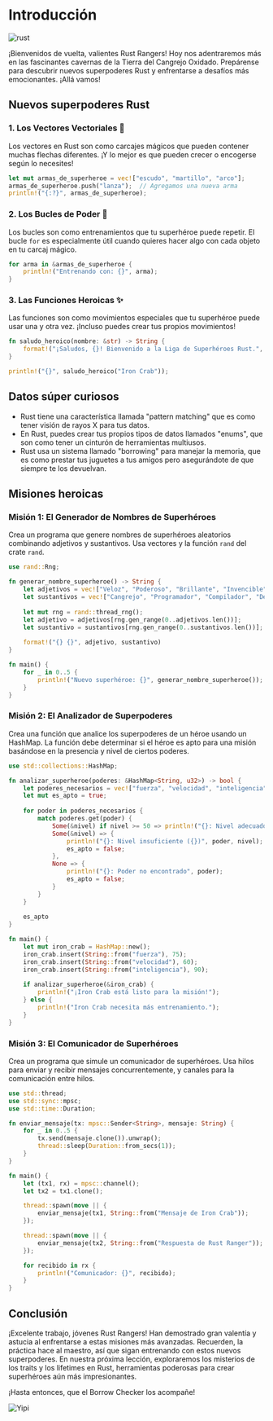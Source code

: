 # Introducción

![rust](../images/la_fábrica_de_robots_rust.png)

¡Bienvenidos de vuelta, valientes Rust Rangers! Hoy nos adentraremos más en las fascinantes cavernas de la Tierra del Cangrejo Oxidado. Prepárense para descubrir nuevos superpoderes Rust y enfrentarse a desafíos más emocionantes. ¡Allá vamos!

## Nuevos superpoderes Rust

### 1. Los Vectores Vectoriales 🏹

Los vectores en Rust son como carcajes mágicos que pueden contener muchas flechas diferentes. ¡Y lo mejor es que pueden crecer o encogerse según lo necesites!

```rust
let mut armas_de_superheroe = vec!["escudo", "martillo", "arco"];
armas_de_superheroe.push("lanza");  // Agregamos una nueva arma
println!("{:?}", armas_de_superheroe);
```

### 2. Los Bucles de Poder 🔄

Los bucles son como entrenamientos que tu superhéroe puede repetir. El bucle `for` es especialmente útil cuando quieres hacer algo con cada objeto en tu carcaj mágico.

```rust
for arma in &armas_de_superheroe {
    println!("Entrenando con: {}", arma);
}
```

### 3. Las Funciones Heroicas ✨

Las funciones son como movimientos especiales que tu superhéroe puede usar una y otra vez. ¡Incluso puedes crear tus propios movimientos!

```rust
fn saludo_heroico(nombre: &str) -> String {
    format!("¡Saludos, {}! Bienvenido a la Liga de Superhéroes Rust.", nombre)
}

println!("{}", saludo_heroico("Iron Crab"));
```

## Datos súper curiosos

* Rust tiene una característica llamada "pattern matching" que es como tener visión de rayos X para tus datos.
* En Rust, puedes crear tus propios tipos de datos llamados "enums", que son como tener un cinturón de herramientas multiusos.
* Rust usa un sistema llamado "borrowing" para manejar la memoria, que es como prestar tus juguetes a tus amigos pero asegurándote de que siempre te los devuelvan.

## Misiones heroicas

### Misión 1: El Generador de Nombres de Superhéroes

Crea un programa que genere nombres de superhéroes aleatorios combinando adjetivos y sustantivos. Usa vectores y la función `rand` del crate `rand`.

```rust
use rand::Rng;

fn generar_nombre_superheroe() -> String {
    let adjetivos = vec!["Veloz", "Poderoso", "Brillante", "Invencible", "Oxidado"];
    let sustantivos = vec!["Cangrejo", "Programador", "Compilador", "Depurador", "Borrow Checker"];
    
    let mut rng = rand::thread_rng();
    let adjetivo = adjetivos[rng.gen_range(0..adjetivos.len())];
    let sustantivo = sustantivos[rng.gen_range(0..sustantivos.len())];
    
    format!("{} {}", adjetivo, sustantivo)
}

fn main() {
    for _ in 0..5 {
        println!("Nuevo superhéroe: {}", generar_nombre_superheroe());
    }
}
```

### Misión 2: El Analizador de Superpoderes

Crea una función que analice los superpoderes de un héroe usando un HashMap. La función debe determinar si el héroe es apto para una misión basándose en la presencia y nivel de ciertos poderes.

```rust
use std::collections::HashMap;

fn analizar_superheroe(poderes: &HashMap<String, u32>) -> bool {
    let poderes_necesarios = vec!["fuerza", "velocidad", "inteligencia"];
    let mut es_apto = true;
    
    for poder in poderes_necesarios {
        match poderes.get(poder) {
            Some(&nivel) if nivel >= 50 => println!("{}: Nivel adecuado", poder),
            Some(&nivel) => {
                println!("{}: Nivel insuficiente ({})", poder, nivel);
                es_apto = false;
            },
            None => {
                println!("{}: Poder no encontrado", poder);
                es_apto = false;
            }
        }
    }
    
    es_apto
}

fn main() {
    let mut iron_crab = HashMap::new();
    iron_crab.insert(String::from("fuerza"), 75);
    iron_crab.insert(String::from("velocidad"), 60);
    iron_crab.insert(String::from("inteligencia"), 90);
    
    if analizar_superheroe(&iron_crab) {
        println!("¡Iron Crab está listo para la misión!");
    } else {
        println!("Iron Crab necesita más entrenamiento.");
    }
}
```

### Misión 3: El Comunicador de Superhéroes

Crea un programa que simule un comunicador de superhéroes. Usa hilos para enviar y recibir mensajes concurrentemente, y canales para la comunicación entre hilos.

```rust
use std::thread;
use std::sync::mpsc;
use std::time::Duration;

fn enviar_mensaje(tx: mpsc::Sender<String>, mensaje: String) {
    for _ in 0..5 {
        tx.send(mensaje.clone()).unwrap();
        thread::sleep(Duration::from_secs(1));
    }
}

fn main() {
    let (tx1, rx) = mpsc::channel();
    let tx2 = tx1.clone();

    thread::spawn(move || {
        enviar_mensaje(tx1, String::from("Mensaje de Iron Crab"));
    });

    thread::spawn(move || {
        enviar_mensaje(tx2, String::from("Respuesta de Rust Ranger"));
    });

    for recibido in rx {
        println!("Comunicador: {}", recibido);
    }
}
```

## Conclusión

¡Excelente trabajo, jóvenes Rust Rangers! Han demostrado gran valentía y astucia al enfrentarse a estas misiones más avanzadas. Recuerden, la práctica hace al maestro, así que sigan entrenando con estos nuevos superpoderes. En nuestra próxima lección, exploraremos los misterios de los traits y los lifetimes en Rust, herramientas poderosas para crear superhéroes aún más impresionantes.

 ¡Hasta entonces, que el Borrow Checker los acompañe!

![Yipi](https://res.cloudinary.com/dukgkrpft/image/upload/v1729378761/lessons/felicidades-yipi/jczrx7hhw88cvrfnmiae.jpg)
